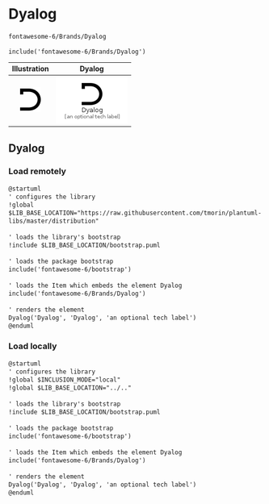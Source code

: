 # Dyalog


```text
fontawesome-6/Brands/Dyalog
```

```text
include('fontawesome-6/Brands/Dyalog')
```



| Illustration | Dyalog |
| :---: | :---: |
| ![illustration for Illustration](../../fontawesome-6/Brands/Dyalog.png) | ![illustration for Dyalog](../../fontawesome-6/Brands/Dyalog.Local.png) |




## Dyalog

### Load remotely
```plantuml
@startuml
' configures the library
!global $LIB_BASE_LOCATION="https://raw.githubusercontent.com/tmorin/plantuml-libs/master/distribution"

' loads the library's bootstrap
!include $LIB_BASE_LOCATION/bootstrap.puml

' loads the package bootstrap
include('fontawesome-6/bootstrap')

' loads the Item which embeds the element Dyalog
include('fontawesome-6/Brands/Dyalog')

' renders the element
Dyalog('Dyalog', 'Dyalog', 'an optional tech label')
@enduml
```

### Load locally
```plantuml
@startuml
' configures the library
!global $INCLUSION_MODE="local"
!global $LIB_BASE_LOCATION="../.."

' loads the library's bootstrap
!include $LIB_BASE_LOCATION/bootstrap.puml

' loads the package bootstrap
include('fontawesome-6/bootstrap')

' loads the Item which embeds the element Dyalog
include('fontawesome-6/Brands/Dyalog')

' renders the element
Dyalog('Dyalog', 'Dyalog', 'an optional tech label')
@enduml
```


